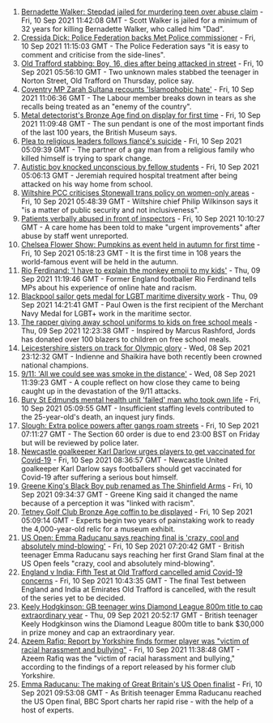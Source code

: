 1. [Bernadette Walker: Stepdad jailed for murdering teen over abuse claim](https://www.bbc.co.uk/news/uk-england-cambridgeshire-58515731?at_medium=RSS&at_campaign=KARANGA) - Fri, 10 Sep 2021 11:42:08 GMT - Scott Walker is jailed for a minimum of 32 years for killing Bernadette Walker, who called him "Dad".
2. [Cressida Dick: Police Federation backs Met Police commissioner](https://www.bbc.co.uk/news/uk-england-london-58516367?at_medium=RSS&at_campaign=KARANGA) - Fri, 10 Sep 2021 11:15:03 GMT - The Police Federation says "it is easy to comment and criticise from the side-lines".
3. [Old Trafford stabbing: Boy, 16, dies after being attacked in street](https://www.bbc.co.uk/news/uk-england-manchester-58511775?at_medium=RSS&at_campaign=KARANGA) - Fri, 10 Sep 2021 05:56:10 GMT - Two unknown males stabbed the teenager in Norton Street, Old Trafford on Thursday, police say.
4. [Coventry MP Zarah Sultana recounts 'Islamophobic hate'](https://www.bbc.co.uk/news/uk-england-coventry-warwickshire-58515751?at_medium=RSS&at_campaign=KARANGA) - Fri, 10 Sep 2021 11:06:36 GMT - The Labour member breaks down in tears as she recalls being treated as an "enemy of the country".
5. [Metal detectorist's Bronze Age find on display for first time](https://www.bbc.co.uk/news/uk-england-shropshire-58508163?at_medium=RSS&at_campaign=KARANGA) - Fri, 10 Sep 2021 11:09:48 GMT - The sun pendant is one of the most important finds of the last 100 years, the British Museum says.
6. [Plea to religious leaders follows fiancé's suicide](https://www.bbc.co.uk/news/uk-england-london-58499900?at_medium=RSS&at_campaign=KARANGA) - Fri, 10 Sep 2021 05:09:39 GMT - The partner of a gay man from a religious family who killed himself is trying to spark change.
7. [Autistic boy knocked unconscious by fellow students](https://www.bbc.co.uk/news/uk-england-london-58504856?at_medium=RSS&at_campaign=KARANGA) - Fri, 10 Sep 2021 05:06:13 GMT - Jeremiah required hospital treatment after being attacked on his way home from school.
8. [Wiltshire PCC criticises Stonewall trans policy on women-only areas](https://www.bbc.co.uk/news/uk-england-wiltshire-58498833?at_medium=RSS&at_campaign=KARANGA) - Fri, 10 Sep 2021 05:48:39 GMT - Wiltshire chief Philip Wilkinson says it "is a matter of public security and not inclusiveness".
9. [Patients verbally abused in front of inspectors](https://www.bbc.co.uk/news/uk-england-sussex-58512010?at_medium=RSS&at_campaign=KARANGA) - Fri, 10 Sep 2021 10:10:27 GMT - A care home has been told to make "urgent improvements" after abuse by staff went unreported.
10. [Chelsea Flower Show: Pumpkins as event held in autumn for first time](https://www.bbc.co.uk/news/uk-england-london-58504851?at_medium=RSS&at_campaign=KARANGA) - Fri, 10 Sep 2021 05:18:23 GMT - It is the first time in 108 years the world-famous event will be held in the autumn.
11. [Rio Ferdinand: 'I have to explain the monkey emoji to my kids'](https://www.bbc.co.uk/news/uk-58503093?at_medium=RSS&at_campaign=KARANGA) - Thu, 09 Sep 2021 11:19:46 GMT - Former England footballer Rio Ferdinand tells MPs about his experience of online hate and racism.
12. [Blackpool sailor gets medal for LGBT maritime diversity work](https://www.bbc.co.uk/news/uk-england-lancashire-58502042?at_medium=RSS&at_campaign=KARANGA) - Thu, 09 Sep 2021 14:21:41 GMT - Paul Owen is the first recipient of the Merchant Navy Medal for LGBT+ work in the maritime sector.
13. [The rapper giving away school uniforms to kids on free school meals](https://www.bbc.co.uk/news/uk-england-london-58494041?at_medium=RSS&at_campaign=KARANGA) - Thu, 09 Sep 2021 12:23:38 GMT - Inspired by Marcus Rashford, Jords has donated over 100 blazers to children on free school meals.
14. [Leicestershire sisters on track for Olympic glory](https://www.bbc.co.uk/news/uk-england-leicestershire-58270963?at_medium=RSS&at_campaign=KARANGA) - Wed, 08 Sep 2021 23:12:32 GMT - Indienne and Shaikira have both recently been crowned national champions.
15. [9/11: 'All we could see was smoke in the distance'](https://www.bbc.co.uk/news/uk-england-birmingham-58486093?at_medium=RSS&at_campaign=KARANGA) - Wed, 08 Sep 2021 11:39:23 GMT - A couple reflect on how close they came to being caught up in the devastation of the 9/11 attacks.
16. [Bury St Edmunds mental health unit 'failed' man who took own life](https://www.bbc.co.uk/news/uk-england-suffolk-58505628?at_medium=RSS&at_campaign=KARANGA) - Fri, 10 Sep 2021 05:09:55 GMT - Insufficient staffing levels contributed to the 25-year-old's death, an inquest jury finds.
17. [Slough: Extra police powers after gangs roam streets](https://www.bbc.co.uk/news/uk-england-berkshire-58512299?at_medium=RSS&at_campaign=KARANGA) - Fri, 10 Sep 2021 07:11:27 GMT - The Section 60 order is due to end 23:00 BST on Friday but will be reviewed by police later.
18. [Newcastle goalkeeper Karl Darlow urges players to get vaccinated for Covid-19](https://www.bbc.co.uk/sport/football/58486106?at_medium=RSS&at_campaign=KARANGA) - Fri, 10 Sep 2021 08:36:57 GMT - Newcastle United goalkeeper Karl Darlow says footballers should get vaccinated for Covid-19 after suffering a serious bout himself.
19. [Greene King's Black Boy pub renamed as The Shinfield Arms](https://www.bbc.co.uk/news/uk-england-berkshire-58502853?at_medium=RSS&at_campaign=KARANGA) - Fri, 10 Sep 2021 09:34:37 GMT - Greene King said it changed the name because of a perception it was "linked with racism".
20. [Tetney Golf Club Bronze Age coffin to be displayed](https://www.bbc.co.uk/news/uk-england-lincolnshire-58491917?at_medium=RSS&at_campaign=KARANGA) - Fri, 10 Sep 2021 05:09:14 GMT - Experts begin two years of painstaking work to ready the 4,000-year-old relic for a museum exhibit.
21. [US Open: Emma Raducanu says reaching final is 'crazy, cool and absolutely mind-blowing'](https://www.bbc.co.uk/sport/tennis/58510530?at_medium=RSS&at_campaign=KARANGA) - Fri, 10 Sep 2021 07:20:42 GMT - British teenager Emma Raducanu says reaching her first Grand Slam final at the US Open feels "crazy, cool and absolutely mind-blowing".
22. [England v India: Fifth Test at Old Trafford cancelled amid Covid-19 concerns](https://www.bbc.co.uk/sport/cricket/58512624?at_medium=RSS&at_campaign=KARANGA) - Fri, 10 Sep 2021 10:43:35 GMT - The final Test between England and India at Emirates Old Trafford is cancelled, with the result of the series yet to be decided.
23. [Keely Hodgkinson: GB teenager wins Diamond League 800m title to cap extraordinary year](https://www.bbc.co.uk/sport/athletics/58509157?at_medium=RSS&at_campaign=KARANGA) - Thu, 09 Sep 2021 20:52:17 GMT - British teenager Keely Hodgkinson wins the Diamond League 800m title to bank $30,000 in prize money and cap an extraordinary year.
24. [Azeem Rafiq: Report by Yorkshire finds former player was "victim of racial harassment and bullying"](https://www.bbc.co.uk/sport/cricket/58514665?at_medium=RSS&at_campaign=KARANGA) - Fri, 10 Sep 2021 11:38:48 GMT - Azeem Rafiq was the "victim of racial harassment and bullying," according to the findings of a report released by his former club Yorkshire.
25. [Emma Raducanu: The making of Great Britain's US Open finalist](https://www.bbc.co.uk/sport/tennis/58510368?at_medium=RSS&at_campaign=KARANGA) - Fri, 10 Sep 2021 09:53:08 GMT - As British teenager Emma Raducanu reached the US Open final, BBC Sport charts her rapid rise - with the help of a host of experts.
